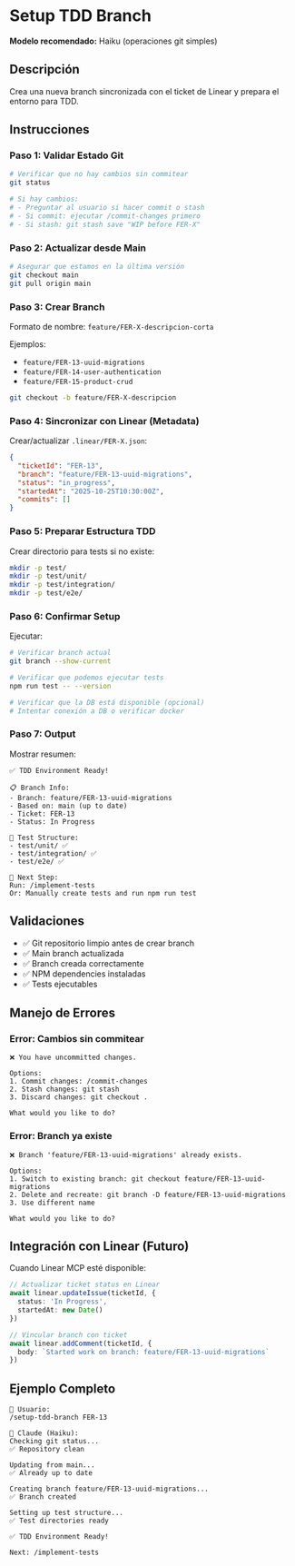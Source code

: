 # Setup TDD Branch

**Modelo recomendado:** Haiku (operaciones git simples)

## Descripción

Crea una nueva branch sincronizada con el ticket de Linear y prepara el entorno para TDD.

## Instrucciones

### Paso 1: Validar Estado Git

```bash
# Verificar que no hay cambios sin commitear
git status

# Si hay cambios:
# - Preguntar al usuario si hacer commit o stash
# - Si commit: ejecutar /commit-changes primero
# - Si stash: git stash save "WIP before FER-X"
```

### Paso 2: Actualizar desde Main

```bash
# Asegurar que estamos en la última versión
git checkout main
git pull origin main
```

### Paso 3: Crear Branch

Formato de nombre: `feature/FER-X-descripcion-corta`

Ejemplos:
- `feature/FER-13-uuid-migrations`
- `feature/FER-14-user-authentication`
- `feature/FER-15-product-crud`

```bash
git checkout -b feature/FER-X-descripcion
```

### Paso 4: Sincronizar con Linear (Metadata)

Crear/actualizar `.linear/FER-X.json`:

```json
{
  "ticketId": "FER-13",
  "branch": "feature/FER-13-uuid-migrations",
  "status": "in_progress",
  "startedAt": "2025-10-25T10:30:00Z",
  "commits": []
}
```

### Paso 5: Preparar Estructura TDD

Crear directorio para tests si no existe:

```bash
mkdir -p test/
mkdir -p test/unit/
mkdir -p test/integration/
mkdir -p test/e2e/
```

### Paso 6: Confirmar Setup

Ejecutar:

```bash
# Verificar branch actual
git branch --show-current

# Verificar que podemos ejecutar tests
npm run test -- --version

# Verificar que la DB está disponible (opcional)
# Intentar conexión a DB o verificar docker
```

### Paso 7: Output

Mostrar resumen:

```
✅ TDD Environment Ready!

📋 Branch Info:
- Branch: feature/FER-13-uuid-migrations
- Based on: main (up to date)
- Ticket: FER-13
- Status: In Progress

📁 Test Structure:
- test/unit/ ✅
- test/integration/ ✅
- test/e2e/ ✅

🎯 Next Step:
Run: /implement-tests
Or: Manually create tests and run npm run test
```

## Validaciones

- ✅ Git repositorio limpio antes de crear branch
- ✅ Main branch actualizada
- ✅ Branch creada correctamente
- ✅ NPM dependencies instaladas
- ✅ Tests ejecutables

## Manejo de Errores

### Error: Cambios sin commitear

```
❌ You have uncommitted changes.

Options:
1. Commit changes: /commit-changes
2. Stash changes: git stash
3. Discard changes: git checkout .

What would you like to do?
```

### Error: Branch ya existe

```
❌ Branch 'feature/FER-13-uuid-migrations' already exists.

Options:
1. Switch to existing branch: git checkout feature/FER-13-uuid-migrations
2. Delete and recreate: git branch -D feature/FER-13-uuid-migrations
3. Use different name

What would you like to do?
```

## Integración con Linear (Futuro)

Cuando Linear MCP esté disponible:

```typescript
// Actualizar ticket status en Linear
await linear.updateIssue(ticketId, {
  status: 'In Progress',
  startedAt: new Date()
})

// Vincular branch con ticket
await linear.addComment(ticketId, {
  body: `Started work on branch: feature/FER-13-uuid-migrations`
})
```

## Ejemplo Completo

```
👤 Usuario:
/setup-tdd-branch FER-13

🤖 Claude (Haiku):
Checking git status...
✅ Repository clean

Updating from main...
✅ Already up to date

Creating branch feature/FER-13-uuid-migrations...
✅ Branch created

Setting up test structure...
✅ Test directories ready

✅ TDD Environment Ready!

Next: /implement-tests
```
